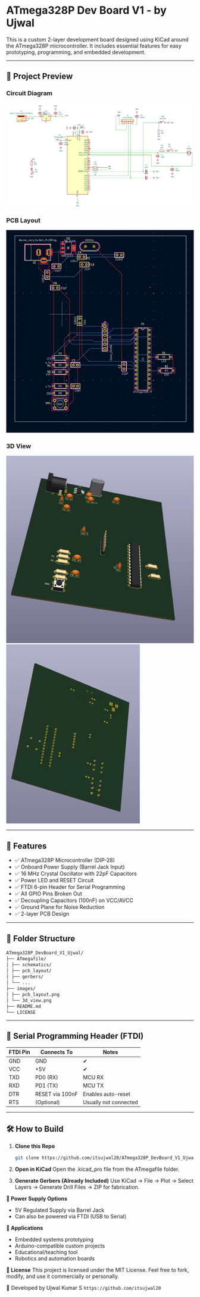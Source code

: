 # ATmega328P Dev Board V1 - by Ujwal

This is a custom 2-layer development board designed using KiCad around the ATmega328P microcontroller. It includes essential features for easy prototyping, programming, and embedded development.

---

## 📸 Project Preview

### Circuit Diagram
![Circuit Diagram](images/CircuitDiagram.png)

### PCB Layout  
![PCB Layout](images/Pcb_Layout.png)

### 3D View  
![3D View](images/3D_View_Front.png)
![3D View](images/3D_View_Back.png)

---

## 🔧 Features

- ✅ ATmega328P Microcontroller (DIP-28)
- ✅ Onboard Power Supply (Barrel Jack Input)
- ✅ 16 MHz Crystal Oscillator with 22pF Capacitors
- ✅ Power LED and RESET Circuit
- ✅ FTDI 6-pin Header for Serial Programming
- ✅ All GPIO Pins Broken Out
- ✅ Decoupling Capacitors (100nF) on VCC/AVCC
- ✅ Ground Plane for Noise Reduction
- ✅ 2-layer PCB Design

---

## 📁 Folder Structure
```
ATmega328P_DevBoard_V1_Ujwal/
├── ATmegafile/
│ ├── schematics/
│ ├── pcb_layout/
│ ├── gerbers/
│ └── ...
├── images/
│ ├── pcb_layout.png
│ └── 3d_view.png
├── README.md
└── LICENSE
```
---

## 🔌 Serial Programming Header (FTDI)

| FTDI Pin | Connects To | Notes                     |
|----------|-------------|---------------------------|
| GND      | GND         | ✔                         |
| VCC      | +5V         | ✔                         |
| TXD      | PD0 (RX)    | MCU RX                    |
| RXD      | PD1 (TX)    | MCU TX                    |
| DTR      | RESET via 100nF | Enables auto-reset   |
| RTS      | (Optional)  | Usually not connected     |

---

## 🛠️ How to Build

1. **Clone this Repo**  
   ```bash
   git clone https://github.com/itsujwal20/ATmega328P_DevBoard_V1_Ujwal.git

2. **Open in KiCad**
   Open the .kicad_pro file from the ATmegafile folder.

3. **Generate Gerbers (Already Included)**
    Use KiCad → File → Plot → Select Layers → Generate Drill Files → ZIP for fabrication.



**🔋 Power Supply Options**
- 5V Regulated Supply via Barrel Jack
- Can also be powered via FTDI (USB to Serial)

**🧪 Applications**
- Embedded systems prototyping
- Arduino-compatible custom projects
- Educational/teaching tool
- Robotics and automation boards

**📝 License**
This project is licensed under the MIT License.
Feel free to fork, modify, and use it commercially or personally.

🙌 Developed by
Ujwal Kumar S
``` https://github.com/itsujwal20 ``` 


